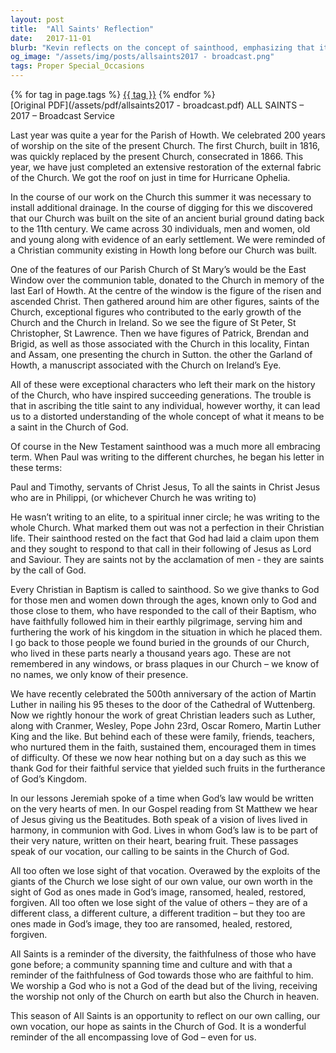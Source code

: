 ```yaml
---
layout: post
title:  "All Saints' Reflection"
date:   2017-11-01
blurb: "Kevin reflects on the concept of sainthood, emphasizing that it is not reserved for an elite few but is a call for every Christian in their baptism. He draws from the history of the Parish of Howth and its 200-year celebration, the discovery of an ancient burial ground, and the lives of notable saints and ordinary faithful individuals. The sermon encourages us to recognize our own value and calling as saints in the Church of God, highlighting the diversity and faithfulness of the Christian community across time and culture."
og_image: "/assets/img/posts/allsaints2017 - broadcast.png"
tags: Proper Special_Occasions
---    
```

<div class="tag-pills">
    {% for tag in page.tags %}
    <a href="{{ site.baseurl }}/tag/{{ tag | slugify }}" class="tag-pill">{{ tag }}</a>
    {% endfor %}
</div>
[Original PDF](/assets/pdf/allsaints2017 - broadcast.pdf)
ALL SAINTS – 2017 – Broadcast Service

Last year was quite a year for the Parish of Howth. We celebrated 200 years of worship on the site of the present Church. The first Church, built in 1816, was quickly replaced by the present Church, consecrated in 1866. This year, we have just completed an extensive restoration of the external fabric of the Church. We got the roof on just in time for Hurricane Ophelia.

In the course of our work on the Church this summer it was necessary to install additional drainage. In the course of digging for this we discovered that our Church was built on the site of an ancient burial ground dating back to the 11th century. We came across 30 individuals, men and women, old and young along with evidence of an early settlement. We were reminded of a Christian community existing in Howth long before our Church was built.

One of the features of our Parish Church of St Mary’s would be the East Window over the communion table, donated to the Church in memory of the last Earl of Howth. At the centre of the window is the figure of the risen and ascended Christ. Then gathered around him are other figures, saints of the Church, exceptional figures who contributed to the early growth of the Church and the Church in Ireland. So we see the figure of St Peter, St Christopher, St Lawrence. Then we have figures of Patrick, Brendan and Brigid, as well as those associated with the Church in this locality, Fintan and Assam, one presenting the church in Sutton. the other the Garland of Howth, a manuscript associated with the Church on Ireland’s Eye.

All of these were exceptional characters who left their mark on the history of the Church, who have inspired succeeding generations. The trouble is that in ascribing the title saint to any individual, however worthy, it can lead us to a distorted understanding of the whole concept of what it means to be a saint in the Church of God.

Of course in the New Testament sainthood was a much more all embracing term. When Paul was writing to the different churches, he began his letter in these terms:

Paul and Timothy, servants of Christ Jesus,
To all the saints in Christ Jesus who are in Philippi, (or whichever Church he was writing to)

He wasn’t writing to an elite, to a spiritual inner circle; he was writing to the whole Church. What marked them out was not a perfection in their Christian life. Their sainthood rested on the fact that God had laid a claim upon them and they sought to respond to that call in their following of Jesus as Lord and Saviour. They are saints not by the acclamation of men - they are saints by the call of God.

Every Christian in Baptism is called to sainthood. So we give thanks to God for those men and women down through the ages, known only to God and those close to them, who have responded to the call of their Baptism, who have faithfully followed him in their earthly pilgrimage, serving him and furthering the work of his kingdom in the situation in which he placed them. I go back to those people we found buried in the grounds of our Church, who lived in these parts nearly a thousand years ago. These are not remembered in any windows, or brass plaques in our Church – we know of no names, we only know of their presence.

We have recently celebrated the 500th anniversary of the action of Martin Luther in nailing his 95 theses to the door of the Cathedral of Wuttenberg. Now we rightly honour the work of great Christian leaders such as Luther, along with Cranmer, Wesley, Pope John 23rd, Oscar Romero, Martin Luther King and the like. But behind each of these were family, friends, teachers, who nurtured them in the faith, sustained them, encouraged them in times of difficulty. Of these we now hear nothing but on a day such as this we thank God for their faithful service that yielded such fruits in the furtherance of God’s Kingdom.

In our lessons Jeremiah spoke of a time when God’s law would be written on the very hearts of men. In our Gospel reading from St Matthew we hear of Jesus giving us the Beatitudes. Both speak of a vision of lives lived in harmony, in communion with God. Lives in whom God’s law is to be part of their very nature, written on their heart, bearing fruit. These passages speak of our vocation, our calling to be saints in the Church of God.

All too often we lose sight of that vocation. Overawed by the exploits of the giants of the Church we lose sight of our own value, our own worth in the sight of God as ones made in God’s image, ransomed, healed, restored, forgiven. All too often we lose sight of the value of others – they are of a different class, a different culture, a different tradition – but they too are ones made in God’s image, they too are ransomed, healed, restored, forgiven.

All Saints is a reminder of the diversity, the faithfulness of those who have gone before; a community spanning time and culture and with that a reminder of the faithfulness of God towards those who are faithful to him. We worship a God who is not a God of the dead but of the living, receiving the worship not only of the Church on earth but also the Church in heaven.

This season of All Saints is an opportunity to reflect on our own calling, our own vocation, our hope as saints in the Church of God. It is a wonderful reminder of the all encompassing love of God – even for us.
